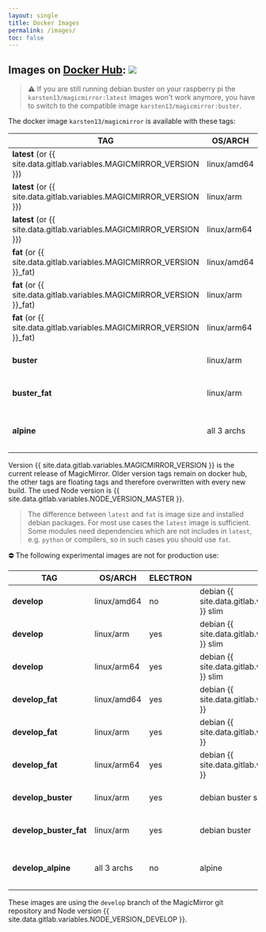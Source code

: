 ```yaml
---
layout: single
title: Docker Images
permalink: /images/
toc: false
---
```


## Images on [Docker Hub](https://hub.docker.com/r/karsten13/magicmirror/):  [![](https://img.shields.io/docker/pulls/karsten13/magicmirror.svg)](https://hub.docker.com/r/karsten13/magicmirror/)

> ⚠️ If you are still running debian buster on your raspberry pi the `karsten13/magicmirror:latest` images won't work anymore, you have to switch to the compatible image `karsten13/magicmirror:buster`.

The docker image `karsten13/magicmirror` is available with these tags:

TAG                | OS/ARCH     | ELECTRON | DISTRO | DESCRIPTION
------------------ | ----------- | -------- | -------|------------------------------------------
**latest** (or {{ site.data.gitlab.variables.MAGICMIRROR_VERSION }}) | linux/amd64 | no       | debian {{ site.data.gitlab.variables.DEBIAN_VERSION_MASTER }} slim | only `serveronly`-mode
**latest** (or {{ site.data.gitlab.variables.MAGICMIRROR_VERSION }}) | linux/arm   | yes      | debian {{ site.data.gitlab.variables.DEBIAN_VERSION_MASTER }} slim | for raspberry pi
**latest** (or {{ site.data.gitlab.variables.MAGICMIRROR_VERSION }}) | linux/arm64 | yes      | debian {{ site.data.gitlab.variables.DEBIAN_VERSION_MASTER }} slim | for raspberry pi4 64-Bit-Version
**fat** (or {{ site.data.gitlab.variables.MAGICMIRROR_VERSION }}_fat)| linux/amd64 | yes      | debian {{ site.data.gitlab.variables.DEBIAN_VERSION_MASTER }} | both modes
**fat** (or {{ site.data.gitlab.variables.MAGICMIRROR_VERSION }}_fat)| linux/arm   | yes      | debian {{ site.data.gitlab.variables.DEBIAN_VERSION_MASTER }} | for raspberry pi
**fat** (or {{ site.data.gitlab.variables.MAGICMIRROR_VERSION }}_fat)| linux/arm64 | yes      | debian {{ site.data.gitlab.variables.DEBIAN_VERSION_MASTER }} | for raspberry pi4 64-Bit-Version
**buster** | linux/arm   | yes      | debian buster slim | for raspberry pi (deprecated)
**buster_fat** | linux/arm   | yes      | debian buster | for raspberry pi (deprecated)
**alpine**             | all 3 archs | no       | alpine | only `serveronly`-mode, smaller in size

Version {{ site.data.gitlab.variables.MAGICMIRROR_VERSION }} is the current release of MagicMirror. Older version tags remain on docker hub, the other tags are floating tags and therefore overwritten with every new build. The used Node version is {{ site.data.gitlab.variables.NODE_VERSION_MASTER }}.

> The difference between `latest` and `fat` is image size and installed debian packages. For most use cases the `latest` image is sufficient. Some modules need dependencies which are not includes in `latest`, e.g. `python` or compilers, so in such cases you should use `fat`.

⛔ The following experimental images are not for production use:

TAG                | OS/ARCH     | ELECTRON | DISTRO | DESCRIPTION
------------------ | ----------- | -------- | -------|------------------------------------------
**develop**        | linux/amd64 | no       | debian {{ site.data.gitlab.variables.DEBIAN_VERSION_DEVELOP }} slim | only `serveronly`-mode
**develop**        | linux/arm   | yes      | debian {{ site.data.gitlab.variables.DEBIAN_VERSION_DEVELOP }} slim | for raspberry pi
**develop**        | linux/arm64 | yes      | debian {{ site.data.gitlab.variables.DEBIAN_VERSION_DEVELOP }} slim | for raspberry pi4 64-Bit-Version
**develop_fat**    | linux/amd64 | yes      | debian {{ site.data.gitlab.variables.DEBIAN_VERSION_DEVELOP }} | both modes
**develop_fat**    | linux/arm   | yes      | debian {{ site.data.gitlab.variables.DEBIAN_VERSION_DEVELOP }} | for raspberry pi
**develop_fat**    | linux/arm64 | yes      | debian {{ site.data.gitlab.variables.DEBIAN_VERSION_DEVELOP }} | for raspberry pi4 64-Bit-Version
**develop_buster** | linux/arm   | yes      | debian buster slim | for raspberry pi (deprecated)
**develop_buster_fat** | linux/arm   | yes      | debian buster | for raspberry pi (deprecated)
**develop_alpine** | all 3 archs | no       | alpine | only `serveronly`-mode, smaller in size

These images are using the `develop` branch of the MagicMirror git repository and Node version {{ site.data.gitlab.variables.NODE_VERSION_DEVELOP }}.
